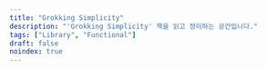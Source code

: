 ```yaml
---
title: "Grokking Simplicity"
description: "'Grokking Simplicity' 책을 읽고 정리하는 공간입니다."
tags: ["Library", "Functional"]
draft: false
noindex: true
---
```

